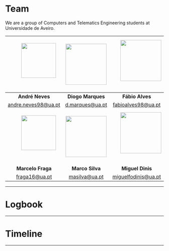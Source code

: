 # Team
We are a group of Computers and Telematics Engineering students at Universidade de Aveiro.

| &nbsp;&nbsp;&nbsp;&nbsp;&nbsp;&nbsp; <img src="../img/team/neves.jpg" width="110"> &nbsp;&nbsp;&nbsp;&nbsp;&nbsp;&nbsp;| &nbsp;&nbsp;&nbsp;&nbsp;&nbsp;&nbsp; <img src="../img/team/diogo.jpg" width="130"> &nbsp;&nbsp;&nbsp;&nbsp;&nbsp;&nbsp;| &nbsp;&nbsp;&nbsp;&nbsp;&nbsp;&nbsp;<img src="../img/team/fabio.jpg" width="130">&nbsp;&nbsp;&nbsp;&nbsp;&nbsp;&nbsp; |
| :---: | :---: | :---: |
|**André Neves**|**Diogo Marques**|**Fábio Alves**|
|andre.neves98@ua.pt|d.marques@ua.pt|fabioalves98@ua.pt|
| &nbsp;&nbsp;&nbsp;&nbsp;&nbsp;&nbsp; <img src="../img/team/fraga.jpg" width="110"> &nbsp;&nbsp;&nbsp;&nbsp;&nbsp;&nbsp;| &nbsp;&nbsp;&nbsp;&nbsp;&nbsp;&nbsp; <img src="../img/team/marco.jpg" width="130"> &nbsp;&nbsp;&nbsp;&nbsp;&nbsp;&nbsp;| &nbsp;&nbsp;&nbsp;&nbsp;&nbsp;&nbsp;<img src="../img/team/dinis.jpg" width="130">&nbsp;&nbsp;&nbsp;&nbsp;&nbsp;&nbsp; |
|**Marcelo Fraga**|**Marco Silva**|**Miguel Dinis**|
|fraga16@ua.pt|masilva@ua.pt|miguelfodinis@ua.pt|

<!-- ![Team](img/team.jpg) -->

---
# Logbook

---

# Timeline

---